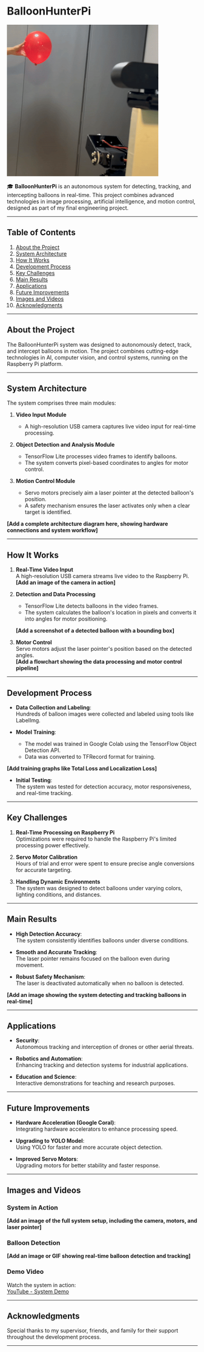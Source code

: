 # BalloonHunterPi

![Demo GIF](images/Balloon_detection.gif)

🎓 **BalloonHunterPi** is an autonomous system for detecting, tracking, and intercepting balloons in real-time. This project combines advanced technologies in image processing, artificial intelligence, and motion control, designed as part of my final engineering project.

---

## Table of Contents
1. [About the Project](#about-the-project)
2. [System Architecture](#system-architecture)
3. [How It Works](#how-it-works)
4. [Development Process](#development-process)
5. [Key Challenges](#key-challenges)
6. [Main Results](#main-results)
7. [Applications](#applications)
8. [Future Improvements](#future-improvements)
9. [Images and Videos](#images-and-videos)
10. [Acknowledgments](#acknowledgments)

---

## About the Project
The BalloonHunterPi system was designed to autonomously detect, track, and intercept balloons in motion. The project combines cutting-edge technologies in AI, computer vision, and control systems, running on the Raspberry Pi platform.

---

## System Architecture
The system comprises three main modules:
1. **Video Input Module**  
   - A high-resolution USB camera captures live video input for real-time processing.

2. **Object Detection and Analysis Module**  
   - TensorFlow Lite processes video frames to identify balloons.  
   - The system converts pixel-based coordinates to angles for motor control.

3. **Motion Control Module**  
   - Servo motors precisely aim a laser pointer at the detected balloon's position.  
   - A safety mechanism ensures the laser activates only when a clear target is identified.

**[Add a complete architecture diagram here, showing hardware connections and system workflow]**

---

## How It Works
1. **Real-Time Video Input**  
   A high-resolution USB camera streams live video to the Raspberry Pi.  
   **[Add an image of the camera in action]**

2. **Detection and Data Processing**  
   - TensorFlow Lite detects balloons in the video frames.  
   - The system calculates the balloon's location in pixels and converts it into angles for motor positioning.  

   **[Add a screenshot of a detected balloon with a bounding box]**

3. **Motor Control**  
   Servo motors adjust the laser pointer's position based on the detected angles.  
   **[Add a flowchart showing the data processing and motor control pipeline]**

---

## Development Process
- **Data Collection and Labeling**:  
  Hundreds of balloon images were collected and labeled using tools like LabelImg.  

- **Model Training**:  
  - The model was trained in Google Colab using the TensorFlow Object Detection API.  
  - Data was converted to TFRecord format for training.  

**[Add training graphs like Total Loss and Localization Loss]**

- **Initial Testing**:  
  The system was tested for detection accuracy, motor responsiveness, and real-time tracking.

---

## Key Challenges
1. **Real-Time Processing on Raspberry Pi**  
   Optimizations were required to handle the Raspberry Pi's limited processing power effectively.

2. **Servo Motor Calibration**  
   Hours of trial and error were spent to ensure precise angle conversions for accurate targeting.

3. **Handling Dynamic Environments**  
   The system was designed to detect balloons under varying colors, lighting conditions, and distances.

---

## Main Results
- **High Detection Accuracy**:  
  The system consistently identifies balloons under diverse conditions.  

- **Smooth and Accurate Tracking**:  
  The laser pointer remains focused on the balloon even during movement.  

- **Robust Safety Mechanism**:  
  The laser is deactivated automatically when no balloon is detected.  

**[Add an image showing the system detecting and tracking balloons in real-time]**

---

## Applications
- **Security**:  
  Autonomous tracking and interception of drones or other aerial threats.  

- **Robotics and Automation**:  
  Enhancing tracking and detection systems for industrial applications.  

- **Education and Science**:  
  Interactive demonstrations for teaching and research purposes.  

---

## Future Improvements
- **Hardware Acceleration (Google Coral)**:  
  Integrating hardware accelerators to enhance processing speed.  

- **Upgrading to YOLO Model**:  
  Using YOLO for faster and more accurate object detection.  

- **Improved Servo Motors**:  
  Upgrading motors for better stability and faster response.  

---

## Images and Videos

### **System in Action**
**[Add an image of the full system setup, including the camera, motors, and laser pointer]**

### **Balloon Detection**
**[Add an image or GIF showing real-time balloon detection and tracking]**

### **Demo Video**
Watch the system in action:  
[YouTube - System Demo](https://www.youtube.com/your_demo_video)

---

## Acknowledgments
Special thanks to my supervisor, friends, and family for their support throughout the development process.  

---
